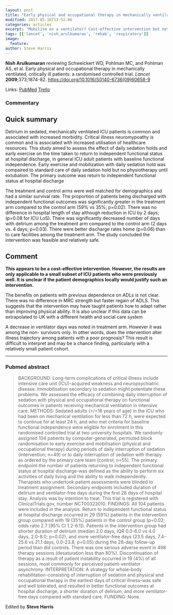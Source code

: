 ```yaml
---
layout: post
title: "Early physical and occupational therapy in mechanically ventilated, critically ill patients: a randomised controlled trial"
modified: 2017-05-16T13:52:06
categories: articles
excerpt: "Mobilise on a ventilator? Cost-effective intervention but not widely applicable? (Reviewed by Nish Arulkumaran)"
tags: [['lancet', 'nish_arulkumaran', 'rehab', 'respiratory']]
image:
  feature:
author: Steve Harris
---
```


__Nish Arulkumaran__ reviewing Schweickert WD, Pohlman MC, and Pohlman AS, et al. Early physical and occupational therapy in mechanically ventilated, critically ill patients: a randomised controlled trial. _Lancet_ **2009**;373;1874-82. https://doi.org/10.1016/S0140-6736(09)60658-9

Links: [PubMed](https://www.ncbi.nlm.nih.gov/pubmed/?term=19446324) [Trello](https://trello.com/c/Ucz2d3BK)

### Commentary

## Quick summary

Delirium in sedated, mechanically ventilated ICU patients is common and associated with increased morbidity. Critical illness neuromypoathy is common and is associated with increased utilisation of healthcare resources. This study aimed to assess the effect of daily sedation holds and early exercise on the time taken to return to independent functional status at hospital discharge, in general ICU adult patients with baseline functional independence. Early exercise and mobilization with daily sedation hold was compaired to standard care of daily sedation hold but no physiotherapy until extubation. The primary outcome was return to independent functional status at hospital discharge

The treatment and control arms were well matched for demographics and had a similar survival rate. The proportion of patients being discharged with independent functional outcomes was significantly greater in the treatment arm compared to the control arm (59% vs 35%; p=0.02). There was no difference in hospital length of stay although reduction in ICU by 2 days; (p=0.08 for ICU LoS). There was significantly decreased number of days with delirium among the treatment arm compared to the control arm (2 days vs. 4 days; p=0.03). There were better discharge rates home (p=0.06) than to care facilities among the treatment arm. The study concluded the intervention was feasible and relatively safe.

## Comment

**This appears to be a cost-effective intervention. However, the results are only applicable to a small subset of ICU patients who were previously well. It is unclear if the patient demographics locally would justify such an intervention.**

The benefits on patients with previous dependence on ADLs is not clear. There was no difference in MRC strength but faster regain of ADLS. This suggests that the intervention may have taught patients how to adapt rather than improving physical ability. It is also unclear if this data can be extrapolated to UK with a different health and social care system

A decrease in ventilator days was noted in treatment arm. However it was among the non- survivors only. In other words, does the intervention alter illness trajectory among patients with a poor prognosis? This result is difficult to interpret and may be a chance finding, particularly with a relatively small patient cohort.

---

### Pubmed abstract

> BACKGROUND: Long-term complications of critical illness include intensive care unit (ICU)-acquired weakness and neuropsychiatric disease. Immobilisation secondary to sedation might potentiate these problems. We assessed the efficacy of combining daily interruption of sedation with physical and occupational therapy on functional outcomes in patients receiving mechanical ventilation in intensive care. METHODS: Sedated adults (>/=18 years of age) in the ICU who had been on mechanical ventilation for less than 72 h, were expected to continue for at least 24 h, and who met criteria for baseline functional independence were eligible for enrolment in this randomised controlled trial at two university hospitals. We randomly assigned 104 patients by computer-generated, permuted block randomisation to early exercise and mobilisation (physical and occupational therapy) during periods of daily interruption of sedation (intervention; n=49) or to daily interruption of sedation with therapy as ordered by the primary care team (control; n=55). The primary endpoint-the number of patients returning to independent functional status at hospital discharge-was defined as the ability to perform six activities of daily living and the ability to walk independently. Therapists who undertook patient assessments were blinded to treatment assignment. Secondary endpoints included duration of delirium and ventilator-free days during the first 28 days of hospital stay. Analysis was by intention to treat. This trial is registered with ClinicalTrials.gov, number NCT00322010. FINDINGS: All 104 patients were included in the analysis. Return to independent functional status at hospital discharge occurred in 29 (59%) patients in the intervention group compared with 19 (35%) patients in the control group (p=0.02; odds ratio 2.7 [95% CI 1.2-6.1]). Patients in the intervention group had shorter duration of delirium (median 2.0 days, IQR 0.0-6.0 vs 4.0 days, 2.0-8.0; p=0.02), and more ventilator-free days (23.5 days, 7.4-25.6 vs 21.1 days, 0.0-23.8; p=0.05) during the 28-day follow-up period than did controls. There was one serious adverse event in 498 therapy sessions (desaturation less than 80%). Discontinuation of therapy as a result of patient instability occurred in 19 (4%) of all sessions, most commonly for perceived patient-ventilator asynchrony. INTERPRETATION: A strategy for whole-body rehabilitation-consisting of interruption of sedation and physical and occupational therapy in the earliest days of critical illness-was safe and well tolerated, and resulted in better functional outcomes at hospital discharge, a shorter duration of delirium, and more ventilator-free days compared with standard care. FUNDING: None.

Edited by __Steve Harris__